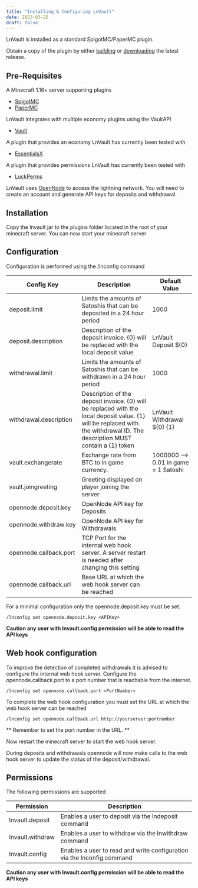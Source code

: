 ```yaml
---
title: "Installing & Configuring LnVault"
date: 2023-03-25
draft: false
---
```


LnVault is installed as a standard SpigotMC/PaperMC plugin.
<!--more--> 
Obtain a copy of the plugin by either [building](../building) or [downloading](/binaries/lnvault-1.2-SNAPSHOT.jar) the latest release.

## Pre-Requisites

A Minecraft 1.16+ server supporting plugins
- [SpigotMC](https://www.spigotmc.org/)
- [PaperMC]([https://papermc.io/)

LnVault integrates with multiple economy plugins using the VaultAPI
- [Vault](https://www.spigotmc.org/resources/vault.34315/)

A plugin that provides an economy LnVault has currently been tested with
- [EssentialsX](https://www.spigotmc.org/resources/essentialsx.9089/)

A plugin that provides permissions LnVault has currently been tested with
- [LuckPerms](https://www.spigotmc.org/resources/luckperms.28140/)

LnVault uses [OpenNode](https://www.opennode.com/) to access the lightning network. You will need to create an account and generate API keys for deposits and withdrawal.

## Installation

Copy the lnvault jar to the plugins folder located in the root of your minecraft server.
You can now start your minecraft server

## Configuration

Configuration is performed using the /lnconfig command

|Config Key|Description|Default Value|
|----------|-----------|-------------|
|deposit.limit|Limits the amounts of Satoshis that can be deposited in a 24 hour period|1000|
|deposit.description|Description of the deposit invoice. {0} will be replaced with the local deposit value|LnVault Deposit ${0}|
|withdrawal.limit|Limits the amounts of Satoshis that can be withdrawn in a 24 hour period|1000|
|withdrawal.description|Description of the deposit invoice. {0} will be replaced with the local deposit value. {1} will be replaced with the withdrawal ID. The description MUST contain a {1} token|LnVault Withdrawal ${0} {1}|
|vault.exchangerate|Exchange rate from BTC to in game currency. | 1000000 --> 0.01 in game = 1 Satoshi|
|vault.joingreeting|Greeting displayed on player joining the server||
|opennode.deposit.key|OpenNode API key for Deposits||
|opennode.withdraw.key|OpenNode API key for Withdrawals||
|opennode.callback.port|TCP Port for the internal web hook server. A server restart is needed after changing this setting||
|opennode.callback.url|Base URL at which the web hook server can be reached||

For a minimal configuration only the opennode.deposit.key must be set.

```console
/lnconfig set opennode.deposit.key <APIKey>
```

**Caution any user with lnvault.config permission will be able to read the API keys**

## Web hook configuration

To improve the detection of completed withdrawals it is advised to configure the internal web hook server. Configure the opennode.callback.port to a port number that is reachable from the internet.

```console
/lnconfig set opennode.callback.port <PortNumber>
```

To complete the web hook configuration you must set the URL at which the web hook server can be reached

```console
/lnconfig set opennode.callback.url http://yourserver:portnumber
```

** Remember to set the port number in the URL. **

Now restart the minecraft server to start the web hook server.

During deposits and withdrawals opennode will now make calls to the web hook server to update the status of the deposit/withdrawal.

## Permissions

The following permissions are supported

|Permission|Description|
|----------|-----------|
|lnvault.deposit|Enables a user to deposit via the lndeposit command|
|lnvault.withdraw|Enables a user to withdraw via the lnwithdraw command|
|lnvault.config|Enables a user to read and write configuration via the lnconfig command|

**Caution any user with lnvault.config permission will be able to read the API keys**